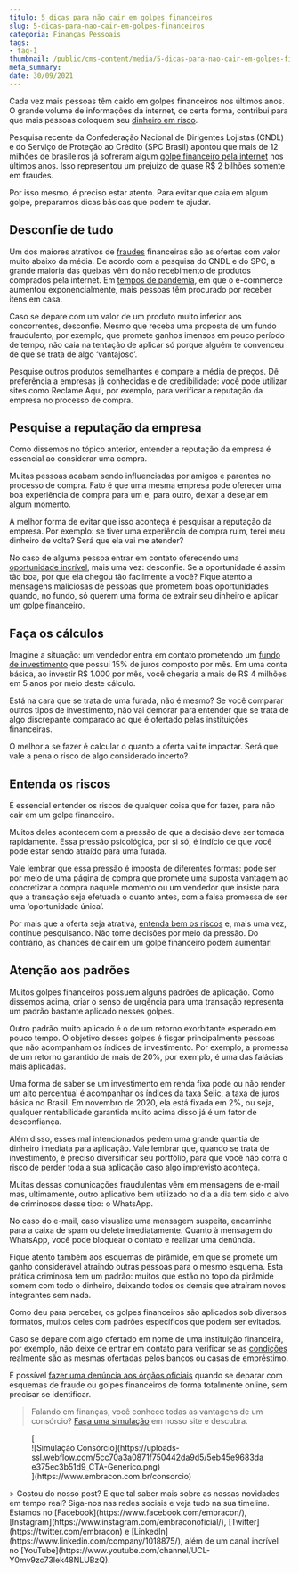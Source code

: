 ```yaml
---
titulo: 5 dicas para não cair em golpes financeiros
slug: 5-dicas-para-nao-cair-em-golpes-financeiros
categoria: Finanças Pessoais
tags:
- tag-1
thumbnail: /public/cms-content/media/5-dicas-para-nao-cair-em-golpes-financeiros.jpg
meta_summary: 
date: 30/09/2021
---
```

Cada vez mais pessoas têm caído em golpes financeiros nos últimos anos. O grande volume de informações da internet, de certa forma, contribui para que mais pessoas coloquem seu [dinheiro em risco](https://www.embracon.com.br/blog/investimentos-alto-risco-vale-a-pena).

Pesquisa recente da Confederação Nacional de Dirigentes Lojistas (CNDL) e do Serviço de Proteção ao Crédito (SPC Brasil) apontou que mais de 12 milhões de brasileiros já sofreram algum [golpe financeiro pela internet](https://valorinveste.globo.com/objetivo/gastar-bem/noticia/2019/08/15/12-milhoes-de-brasileiros-sao-vitimas-de-golpes-na-internet-veja-os-mais-comuns.ghtml) nos últimos anos. Isso representou um prejuízo de quase R$ 2 bilhões somente em fraudes.

Por isso mesmo, é preciso estar atento. Para evitar que caia em algum golpe, preparamos dicas básicas que podem te ajudar.

Desconfie de tudo
-----------------

Um dos maiores atrativos de [fraudes](https://www.embracon.com.br/blog/saiba-como-evitar-as-fraudes-no-consorcio) financeiras são as ofertas com valor muito abaixo da média. De acordo com a pesquisa do CNDL e do SPC, a grande maioria das queixas vêm do não recebimento de produtos comprados pela internet. Em [tempos de pandemia](https://www.embracon.com.br/blog/habitos-de-consumo-antes-durante-e-pos-pandemia), em que o e-commerce aumentou exponencialmente, mais pessoas têm procurado por receber itens em casa.

Caso se depare com um valor de um produto muito inferior aos concorrentes, desconfie. Mesmo que receba uma proposta de um fundo fraudulento, por exemplo, que promete ganhos imensos em pouco período de tempo, não caia na tentação de aplicar só porque alguém te convenceu de que se trata de algo ‘vantajoso’.

Pesquise outros produtos semelhantes e compare a média de preços. Dê preferência a empresas já conhecidas e de credibilidade: você pode utilizar sites como Reclame Aqui, por exemplo, para verificar a reputação da empresa no processo de compra.

Pesquise a reputação da empresa
-------------------------------

Como dissemos no tópico anterior, entender a reputação da empresa é essencial ao considerar uma compra.

Muitas pessoas acabam sendo influenciadas por amigos e parentes no processo de compra. Fato é que uma mesma empresa pode oferecer uma boa experiência de compra para um e, para outro, deixar a desejar em algum momento.

A melhor forma de evitar que isso aconteça é pesquisar a reputação da empresa. Por exemplo: se tiver uma experiência de compra ruim, terei meu dinheiro de volta? Será que ela vai me atender?

No caso de alguma pessoa entrar em contato oferecendo uma [oportunidade incrível](https://www.embracon.com.br/blog/aprenda-em-poucos-passos-como-empreender-na-crise), mais uma vez: desconfie. Se a oportunidade é assim tão boa, por que ela chegou tão facilmente a você? Fique atento a mensagens maliciosas de pessoas que prometem boas oportunidades quando, no fundo, só querem uma forma de extrair seu dinheiro e aplicar um golpe financeiro.

Faça os cálculos
----------------

Imagine a situação: um vendedor entra em contato prometendo um [fundo de investimento](https://www.embracon.com.br/blog/investimentos-alto-risco-vale-a-pena) que possui 15% de juros composto por mês. Em uma conta básica, ao investir R$ 1.000 por mês, você chegaria a mais de R$ 4 milhões em 5 anos por meio deste cálculo.

Está na cara que se trata de uma furada, não é mesmo? Se você comparar outros tipos de investimento, não vai demorar para entender que se trata de algo discrepante comparado ao que é ofertado pelas instituições financeiras.

O melhor a se fazer é calcular o quanto a oferta vai te impactar. Será que vale a pena o risco de algo considerado incerto?

Entenda os riscos
-----------------

É essencial entender os riscos de qualquer coisa que for fazer, para não cair em um golpe financeiro.

Muitos deles acontecem com a pressão de que a decisão deve ser tomada rapidamente. Essa pressão psicológica, por si só, é indício de que você pode estar sendo atraído para uma furada.

Vale lembrar que essa pressão é imposta de diferentes formas: pode ser por meio de uma página de compra que promete uma suposta vantagem ao concretizar a compra naquele momento ou um vendedor que insiste para que a transação seja efetuada o quanto antes, com a falsa promessa de ser uma ‘oportunidade única’.

Por mais que a oferta seja atrativa, [entenda bem os riscos](https://www.embracon.com.br/blog/perfil-de-investidor-conheca-os-tipos-e-saiba-qual-e-o-seu) e, mais uma vez, continue pesquisando. Não tome decisões por meio da pressão. Do contrário, as chances de cair em um golpe financeiro podem aumentar!

Atenção aos padrões
-------------------

Muitos golpes financeiros possuem alguns padrões de aplicação. Como dissemos acima, criar o senso de urgência para uma transação representa um padrão bastante aplicado nesses golpes.

Outro padrão muito aplicado é o de um retorno exorbitante esperado em pouco tempo. O objetivo desses golpes é fisgar principalmente pessoas que não acompanham os índices de investimento. Por exemplo, a promessa de um retorno garantido de mais de 20%, por exemplo, é uma das falácias mais aplicadas.

Uma forma de saber se um investimento em renda fixa pode ou não render um alto percentual é acompanhar os [índices da taxa Selic](https://www.embracon.com.br/blog/entenda-a-importancia-da-taxa-selic-e-da-inflacao), a taxa de juros básica no Brasil. Em novembro de 2020, ela está fixada em 2%, ou seja, qualquer rentabilidade garantida muito acima disso já é um fator de desconfiança.

Além disso, esses mal intencionados pedem uma grande quantia de dinheiro imediata para aplicação. Vale lembrar que, quando se trata de investimento, é preciso diversificar seu portfólio, para que você não corra o risco de perder toda a sua aplicação caso algo imprevisto aconteça.

Muitas dessas comunicações fraudulentas vêm em mensagens de e-mail mas, ultimamente, outro aplicativo bem utilizado no dia a dia tem sido o alvo de criminosos desse tipo: o WhatsApp.

No caso do e-mail, caso visualize uma mensagem suspeita, encaminhe para a caixa de spam ou delete imediatamente. Quanto à mensagem do WhatsApp, você pode bloquear o contato e realizar uma denúncia.

Fique atento também aos esquemas de pirâmide, em que se promete um ganho considerável atraindo outras pessoas para o mesmo esquema. Esta prática criminosa tem um padrão: muitos que estão no topo da pirâmide somem com todo o dinheiro, deixando todos os demais que atraíram novos integrantes sem nada.

Como deu para perceber, os golpes financeiros são aplicados sob diversos formatos, muitos deles com padrões específicos que podem ser evitados.

Caso se depare com algo ofertado em nome de uma instituição financeira, por exemplo, não deixe de entrar em contato para verificar se as [condições](https://www.embracon.com.br/blog/entenda-como-comecar-a-investir-mesmo-com-pouco-dinheiro) realmente são as mesmas ofertadas pelos bancos ou casas de empréstimo.

É possível [fazer uma denúncia aos órgãos oficiais](https://www.gov.br/pgfn/pt-br/servicos/perguntas-frequentes/denunciar-fraude-patrimonial) quando se deparar com esquemas de fraude ou golpes financeiros de forma totalmente online, sem precisar se identificar.

> Falando em finanças, você conhece todas as vantagens de um consórcio? [Faça uma simulação](https://www.embracon.com.br/consorcio) em nosso site e descubra.

<figure class="w-richtext-figure-type-image w-richtext-align-center">[<div>![Simulação Consórcio](https://uploads-ssl.webflow.com/5cc70a3a0871f750442da9d5/5eb45e9683dae375ec3b51d9_CTA-Generico.png)</div>](https://www.embracon.com.br/consorcio)</figure>> Gostou do nosso post? E que tal saber mais sobre as nossas novidades em tempo real? Siga-nos nas redes sociais e veja tudo na sua timeline. Estamos no [Facebook](https://www.facebook.com/embracon/), [Instagram](https://www.instagram.com/embraconoficial/), [Twitter](https://twitter.com/embracon) e [LinkedIn](https://www.linkedin.com/company/1018875/), além de um canal incrível no [YouTube](https://www.youtube.com/channel/UCL-Y0mv9zc73Iek48NLUBzQ).

‍

‍
